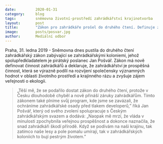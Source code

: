 ```yaml
---
date:         2020-01-31
category:     blog
tags:         sněmovna životní-prostředí zahrádkářství krajinotvorba
layout:       post
title:        "Zákon pro zahrádkáře prošel do druhého čtení. Definuje zahrádkářství jako prospěšnou činnost"
image:        posts/posvar.jpg
author:       Mediální odbor
---
```




Praha, 31. ledna 2019 - Sněmovna dnes pustila do druhého čtení zahrádkářský zákon zabývající se zahrádkářskými koloniemi, jehož spolupředkladatelem je pirátský poslanec Jan Pošvář. Zákon má nově definovat činnost zahrádkářů a deklaruje, že zahrádkářství je prospěšná činnost, která se výrazně podílí na rozvíjení společensky významných hodnot v oblasti životního prostředí a krajinného rázu a zvyšuje zájem veřejnosti o ekologii. 


> „Těší mě, že se podařilo dostat zákon do druhého čtení, protože v Česku dlouhodobě chyběl a nově přináší záruky zahrádkářům. Tímto zákonem také plníme svůj program, kde jsme se zavázali, že ochráníme zahrádkářské osady před tlakem developerů,” říká Jan Pošvář, který od svého zvolení spolupracuje s Českým zahrádkářským svazem a dodává: „Naopak mě mrzí, že vláda v minulosti zpochybnila veřejnou prospěšnost a dokonce naznačila, že snad zahrádkáři škodí přírodě. Když se podívám na naši krajinu, tak zatímco naše lesy a pole pomalu umírají, tak v zahrádkářských koloniích to bují pestrým životem.”
